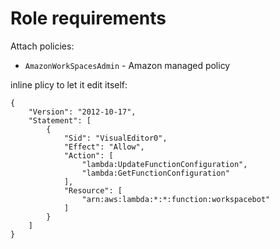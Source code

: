 # Role requirements

Attach policies:

*  `AmazonWorkSpacesAdmin` - Amazon managed policy

inline plicy to let it edit itself:

    {
        "Version": "2012-10-17",
        "Statement": [
            {
                "Sid": "VisualEditor0",
                "Effect": "Allow",
                "Action": [
                    "lambda:UpdateFunctionConfiguration",
                    "lambda:GetFunctionConfiguration"
                ],
                "Resource": [
                    "arn:aws:lambda:*:*:function:workspacebot"
                ]
            }
        ]
    }